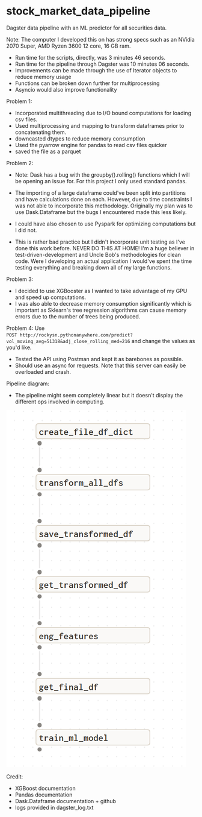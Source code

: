 # stock_market_data_pipeline
Dagster data pipeline with an ML predictor for all securities data.

Note: The computer I developed this on has strong specs such as an NVidia 2070 Super, AMD Ryzen 3600 12 core, 16 GB ram. 
- Run time for the scripts, directly, was 3 minutes 46 seconds.
- Run time for the pipeline through Dagster was 10 minutes 06 seconds.
- Improvements can be made through the use of Iterator objects to reduce memory usage
- Functions can be broken down further for multiprocessing
- Asyncio would also improve functionality

Problem 1: 
- Incorporated multithreading due to I/O bound computations for loading csv files.
- Used multiprocessing and mapping to transform dataframes prior to concatenating them.
- downcasted dtypes to reduce memory consumption
- Used the pyarrow engine for pandas to read csv files quicker
- saved the file as a parquet

Problem 2:
- Note: Dask has a bug with the groupby().rolling() functions which I will be opening an issue for. For this project I only used standard pandas.
- The importing of a large dataframe could've been split into partitions and have calculations done on each. However, due to time constraints I was not able to incorporate this methodology. Originally my plan was to use Dask.Dataframe but the bugs I encountered made this less likely. 
- I could have also chosen to use Pyspark for optimizing computations but I did not.

- This is rather bad practice but I didn't incorporate unit testing as I've done this work before. NEVER DO THIS AT HOME! I'm a huge believer in test-driven-development and Uncle Bob's methodologies for clean code. Were I developing an actual application I would've spent the time testing everything and breaking down all of my large functions.

Problem 3:
- I decided to use XGBooster as I wanted to take advantage of my GPU and speed up computations.
- I was also able to decrease memory consumption significantly which is important as Sklearn's tree regression algorithms can cause memory errors due to the number of trees being produced.

Problem 4: Use  
`POST http://rockysn.pythonanywhere.com/predict?vol_moving_avg=51318&adj_close_rolling_med=216`
and change the values as you'd like.

- Tested the API using Postman and kept it as barebones as possible.
- Should use an async for requests. Note that this server can easily be overloaded and crash.


Pipeline diagram:
- The pipeline might seem completely linear but it doesn't display the different ops involved in computing.

![Pipeline](pipeline.PNG)

Credit: 
- XGBoost documentation
- Pandas documentation
- Dask.Dataframe documentation + github
- logs provided in dagster_log.txt



